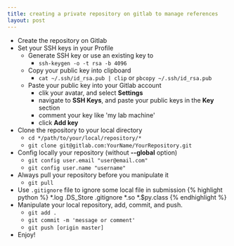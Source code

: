 ```yaml
---
title: creating a private repository on gitlab to manage references
layout: post
---
```


- Create the repository on Gitlab
- Set your SSH keys in your Profile
	- Generate SSH key or use an existing key to 
	  - ``ssh-keygen -o -t rsa -b 4096``
	- Copy your public key into clipboard 
	  - ``cat ~/.ssh/id_rsa.pub | clip`` or ``pbcopy ~/.ssh/id_rsa.pub``
	- Paste your public key into your Gitlab account
	  - clik your avatar, and select **Settings**
	  - navigate to **SSH Keys**, and paste your public keys in the **Key** section
	  - comment your key like 'my lab machine'
	  - click **Add key**
- Clone the repository to your local directory
  - ``cd */path/to/your/local/repository/*``
  - ``git clone git@gitlab.com:YourName/YourRepository.git``
- Config locally your repository (without **\-\-global** option)
  - ``git config user.email "user@email.com"``
  - ``git config user.name "username"``
- Always pull your repository before you manipulate it
	- ``git pull``
- Use ``.gitignore`` file to ignore some local file in submission
  {% highlight python %}
	*.log
	.DS_Store
	.gitignore
	*.so
	*.$py.class
	{% endhighlight %}
- Manipulate your local repository, add, commit, and push.
  - ``git add .``
  - ``git commit -m 'message or comment'``
  - ``git push [origin master]``
- Enjoy!
